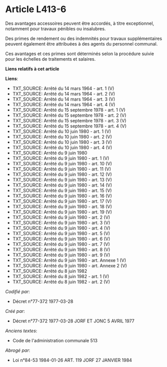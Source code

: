 # Article L413-6

Des avantages accessoires peuvent être accordés, à titre exceptionnel, notamment pour travaux pénibles ou insalubres.

Des primes de rendement ou des indemnités pour travaux supplémentaires peuvent également être attribuées à des agents du
personnel communal.

Ces avantages et ces primes sont déterminés selon la procédure suivie pour les échelles de traitements et salaires.

**Liens relatifs à cet article**

**Liens**:

  - TXT_SOURCE: Arrêté du 14 mars 1964 - art. 1 (V)
  - TXT_SOURCE: Arrêté du 14 mars 1964 - art. 2 (V)
  - TXT_SOURCE: Arrêté du 14 mars 1964 - art. 3 (V)
  - TXT_SOURCE: Arrêté du 14 mars 1964 - art. 4 (V)
  - TXT_SOURCE: Arrêté du 15 septembre 1978 - art. 1 (V)
  - TXT_SOURCE: Arrêté du 15 septembre 1978 - art. 2 (V)
  - TXT_SOURCE: Arrêté du 15 septembre 1978 - art. 3 (V)
  - TXT_SOURCE: Arrêté du 15 septembre 1978 - art. 4 (V)
  - TXT_SOURCE: Arrêté du 10 juin 1980 - art. 1 (V)
  - TXT_SOURCE: Arrêté du 10 juin 1980 - art. 2 (V)
  - TXT_SOURCE: Arrêté du 10 juin 1980 - art. 3 (V)
  - TXT_SOURCE: Arrêté du 10 juin 1980 - art. 4 (V)
  - TXT_SOURCE: Arrêté du 9 juin 1980
  - TXT_SOURCE: Arrêté du 9 juin 1980 - art. 1 (V)
  - TXT_SOURCE: Arrêté du 9 juin 1980 - art. 10 (V)
  - TXT_SOURCE: Arrêté du 9 juin 1980 - art. 11 (V)
  - TXT_SOURCE: Arrêté du 9 juin 1980 - art. 12 (V)
  - TXT_SOURCE: Arrêté du 9 juin 1980 - art. 13 (V)
  - TXT_SOURCE: Arrêté du 9 juin 1980 - art. 14 (V)
  - TXT_SOURCE: Arrêté du 9 juin 1980 - art. 15 (V)
  - TXT_SOURCE: Arrêté du 9 juin 1980 - art. 16 (V)
  - TXT_SOURCE: Arrêté du 9 juin 1980 - art. 17 (V)
  - TXT_SOURCE: Arrêté du 9 juin 1980 - art. 18 (V)
  - TXT_SOURCE: Arrêté du 9 juin 1980 - art. 19 (V)
  - TXT_SOURCE: Arrêté du 9 juin 1980 - art. 2 (V)
  - TXT_SOURCE: Arrêté du 9 juin 1980 - art. 3 (V)
  - TXT_SOURCE: Arrêté du 9 juin 1980 - art. 4 (V)
  - TXT_SOURCE: Arrêté du 9 juin 1980 - art. 5 (V)
  - TXT_SOURCE: Arrêté du 9 juin 1980 - art. 6 (V)
  - TXT_SOURCE: Arrêté du 9 juin 1980 - art. 7 (V)
  - TXT_SOURCE: Arrêté du 9 juin 1980 - art. 8 (V)
  - TXT_SOURCE: Arrêté du 9 juin 1980 - art. 9 (V)
  - TXT_SOURCE: Arrêté du 9 juin 1980 - art. Annexe 1 (V)
  - TXT_SOURCE: Arrêté du 9 juin 1980 - art. Annexe 2 (V)
  - TXT_SOURCE: Arrêté du 8 juin 1982
  - TXT_SOURCE: Arrêté du 8 juin 1982 - art. 1 (V)
  - TXT_SOURCE: Arrêté du 8 juin 1982 - art. 2 (V)

_Codifié par_:

  - Décret n°77-372 1977-03-28

_Créé par_:

  - Décret n°77-372 1977-03-28 JORF ET JONC 5 AVRIL 1977

_Anciens textes_:

  - Code de l'administration communale 513

_Abrogé par_:

  - Loi n°84-53 1984-01-26 ART. 119 JORF 27 JANVIER 1984
